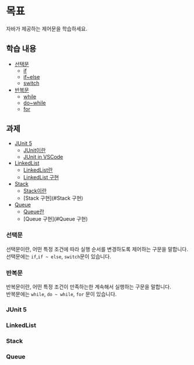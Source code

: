 # 목표
자바가 제공하는 제어문을 학습하세요.

## 학습 내용
* [선택문](#선택문)
  * [if](#if)
  * [if~else](#if-else)
  * [switch](#switch)
* [반복문](#반복문)
  * [while](#while)
  * [do~while](#do-while)
  * [for](#for)

## 과제
* [JUnit 5](#JUnit-5)
  * [JUnit이란](#JUnit이란)
  * [JUnit in VSCode](#JUnit-in-VSCode)
* [LinkedList](#LinkedList)
  * [LinkedList란](#LinkedList란)
  * [LinkedList 구현](#LinkedList-구현)
* [Stack](#Stack)
  * [Stack이란](#Stack이란)
  * [Stack 구현](#Stack 구현)
* [Queue](#Queue)
  * [Queue란](#Queue란)
  * [Queue 구현](#Queue 구현)

### 선택문
선택문이란, 어떤 특정 조건에 따라 실행 순서를 변경하도록 제어하는 구문을 말합니다.  
선택문에는 `if`,`if ~ else`, `switch`문이 있습니다.  



### 반복문
반복문이란, 어떤 특정 조건이 만족하는한 계속해서 실행하는 구문을 말합니다.  
반복문에는 `while`, `do ~ while`, `for` 문이 있습니다.


### JUnit 5

### LinkedList

### Stack

### Queue
